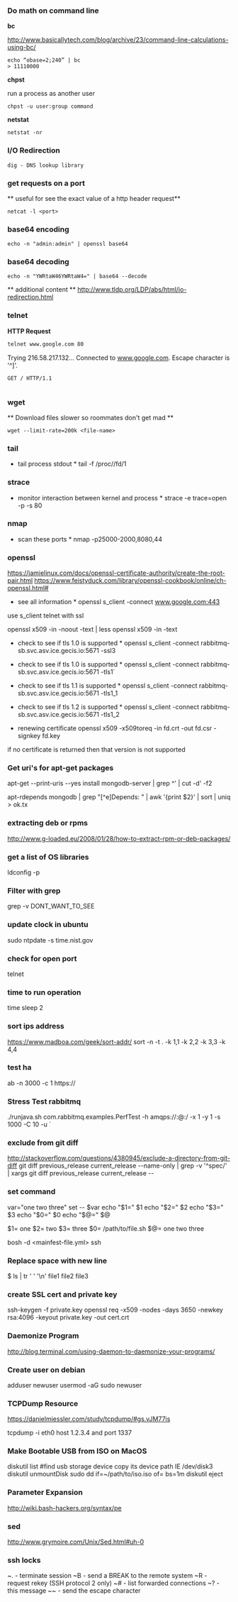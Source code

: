 ### Do math on command line
**bc**

http://www.basicallytech.com/blog/archive/23/command-line-calculations-using-bc/

```
echo “obase=2;240” | bc
> 11110000
```
**chpst**

run a process as another user

```
chpst -u user:group command
```

**netstat**

```
netstat -nr
```

### I/O Redirection

```
dig - DNS lookup library
```

>

>>

### get requests on a port

** useful for see the exact value of a http header request**

```
netcat -l <port>
```

### base64 encoding

```
echo -n "admin:admin" | openssl base64
```

### base64 decoding

```
echo -n "YWRtaW46YWRtaW4=" | base64 --decode
```


** additional content **
http://www.tldp.org/LDP/abs/html/io-redirection.html

### telnet

**HTTP Request**

```bash
telnet www.google.com 80
```

Trying 216.58.217.132...
Connected to www.google.com.
Escape character is '^]'.
```
GET / HTTP/1.1


```
<output>

### wget

** Download files slower so roommates don't get mad **

```
wget --limit-rate=200k <file-name>
```

### tail

* tail process stdout *
tail -f /proc/<pid>/fd/1

### strace

* monitor interaction between kernel and process *
strace -e trace=open -p <pid> -s 80

### nmap

* scan these ports *
nmap -p25000-2000,8080,44

### openssl
https://jamielinux.com/docs/openssl-certificate-authority/create-the-root-pair.html
https://www.feistyduck.com/library/openssl-cookbook/online/ch-openssl.html#

* see all information *
openssl s_client -connect www.google.com:443

use s_client telnet with ssl

openssl x509 -in <file> -noout -text | less
openssl x509 -in <file> -text

* check to see if tls 1.0 is supported *
openssl s_client -connect rabbitmq-sb.svc.asv.ice.gecis.io:5671 -ssl3

* check to see if tls 1.0 is supported *
openssl s_client -connect rabbitmq-sb.svc.asv.ice.gecis.io:5671 -tls1`

* check to see if tls 1.1 is supported *
openssl s_client -connect rabbitmq-sb.svc.asv.ice.gecis.io:5671 -tls1_1

* check to see if tls 1.2 is supported *
openssl s_client -connect rabbitmq-sb.svc.asv.ice.gecis.io:5671 -tls1_2

* renewing certificate
openssl x509 -x509toreq -in fd.crt -out fd.csr -signkey fd.key

if no certificate is returned then that version is not supported

### Get uri's for apt-get packages

apt-get --print-uris --yes install mongodb-server | grep ^\' | cut -d\' -f2

apt-rdepends mongodb | grep "[^e]Depends: " | awk '{print $2}' | sort | uniq > ok.tx


### extracting deb or rpms
http://www.g-loaded.eu/2008/01/28/how-to-extract-rpm-or-deb-packages/

### get a list of OS libraries

ldconfig -p

### Filter with grep

grep -v DONT_WANT_TO_SEE

### update clock in ubuntu
sudo ntpdate -s time.nist.gov

### check for open port
telnet <ip> <port>

### time to run operation
time sleep 2

### sort ips address
https://www.madboa.com/geek/sort-addr/
sort -n -t . -k 1,1 -k 2,2 -k 3,3 -k 4,4

### test ha
ab -n 3000 -c 1 https://<host>

### Stress Test rabbitmq
./runjava.sh com.rabbitmq.examples.PerfTest -h amqps://<user>:<password>@<host>:<port>/<vhost> -x 1 -y 1 -s 1000 -C 10 -u <queue-name>`

### exclude from git diff
http://stackoverflow.com/questions/4380945/exclude-a-directory-from-git-diff
git diff previous_release current_release --name-only | grep -v '^spec/' | xargs git diff previous_release current_release --

### set command
var="one two three"
set -- $var
echo "\$1=" $1
echo "\$2=" $2
echo "\$3=" $3
echo "\$0=" $0
echo "\$@=" $@

$1= one
$2= two
$3= three
$0= /path/to/file.sh
$@= one two three

bosh -d <mainfest-file.yml> ssh

### Replace space with new line
$ ls | tr ' ' '\n'
file1
file2
file3

### create SSL cert and private key
ssh-keygen -f private.key
openssl req -x509 -nodes -days 3650 -newkey rsa:4096 -keyout private.key -out cert.crt

### Daemonize Program
http://blog.terminal.com/using-daemon-to-daemonize-your-programs/

### Create user on debian
adduser newuser
usermod -aG sudo newuser

### TCPDump Resource
https://danielmiessler.com/study/tcpdump/#gs.vJM77is

tcpdump -i eth0 host 1.2.3.4 and port 1337

### Make Bootable USB from ISO on MacOS
diskutil list #find usb storage device copy its device path IE /dev/disk3
diskutil unmountDisk <device path>
sudo dd if=~/path/to/iso.iso of=<device path> bs=1m
diskutil eject <device path>

### Parameter Expansion
http://wiki.bash-hackers.org/syntax/pe

### sed
http://www.grymoire.com/Unix/Sed.html#uh-0

### ssh locks
~. - terminate session
~B - send a BREAK to the remote system
~R - request rekey (SSH protocol 2 only)
~# - list forwarded connections
~? - this message
~~ - send the escape character
